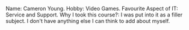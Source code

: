 Name: Cameron Young.
Hobby: Video Games.
Favourite Aspect of IT: Service and Support.
Why I took this course?: I was put into it as a filler subject.
I don't have anything else I can think to add about myself.